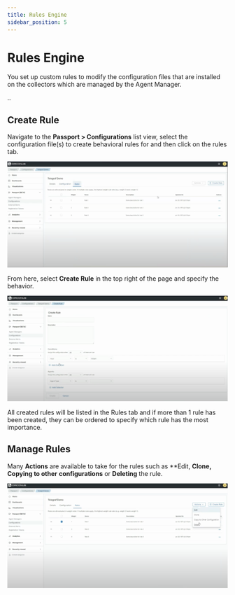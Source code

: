 ```yaml
---
title: Rules Engine
sidebar_position: 5
---
```


# Rules Engine

You set up custom rules to modify the configuration files that are installed on the collectors which are managed by the Agent Manager.

..

## Create Rule

Navigate to the **Passport > Configurations** list view, select the configuration file(s) to create behavioral rules for and then click on the rules tab. 

![Configurations Rules Tab](./img/configurations-rules-tab-list-view.png)

From here, select **Create Rule** in the top right of the page and specify the behavior.

![Configurations Rules Tab](./img/configurations-rules-tab-create.png)

All created rules will be listed in the Rules tab and if more than 1 rule has been created, they can be ordered to specify which rule has the most importance.

## Manage Rules

Many **Actions** are available to take for the rules such as **Edit, **Clone, **Copying** to other** **configurations** or **Deleting** the rule.

![Configurations Rules Tab](./img/configurations-rules-tab-list-view-expanded.png)
